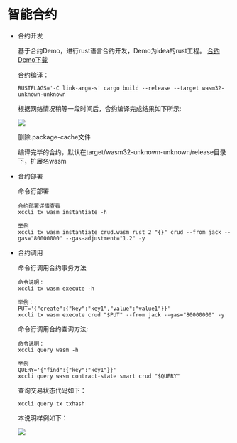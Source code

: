 # 智能合约

- 合约开发

  基于合约Demo，进行rust语言合约开发，Demo为idea的rust工程。
  [合约Demo下载](https://github.com/XAbaiyangdian/xchaindoc/tree/master/source/ApplicationAccess/contract/contract-crud.zip)

  合约编译：

  ```
  RUSTFLAGS='-C link-arg=-s' cargo build --release --target wasm32-unknown-unknown
  ```

  根据网络情况稍等一段时间后，合约编译完成结果如下所示:

  ![](contract1.png)

  删除.package-cache文件

  编译完毕的合约，默认在target/wasm32-unknown-unknown/release目录下，扩展名wasm

- 合约部署

  命令行部署

  ```
  合约部署详情查看
  xccli tx wasm instantiate -h

  举例
  xccli tx wasm instantiate crud.wasm rust 2 "{}" crud --from jack --gas="80000000" --gas-adjustment="1.2" -y
  ```

- 合约调用

  命令行调用合约事务方法

  ```
  命令说明：
  xccli tx wasm execute -h

  举例：
  PUT='{"create":{"key":"key1","value":"value1"}}'
  xccli tx wasm execute crud "$PUT" --from jack --gas="80000000" -y
  ```

  命令行调用合约查询方法:

  ```
  命令说明：
  xccli query wasm -h

  举例
  QUERY='{"find":{"key":"key1"}}'
  xccli query wasm contract-state smart crud "$QUERY"
  ```

  查询交易状态代码如下：

  ```
  xccli query tx txhash
  ```

  本说明样例如下：

  ![](contract8.png)
